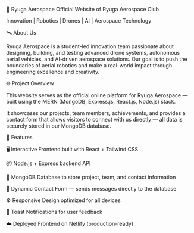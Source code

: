 🚀 Ryuga Aerospace
Official Website of Ryuga Aerospace Club

Innovation | Robotics | Drones | AI | Aerospace Technology

🛰️ About Us

Ryuga Aerospace is a student-led innovation team passionate about designing, building, and testing advanced drone systems, autonomous aerial vehicles, and AI-driven aerospace solutions.
Our goal is to push the boundaries of aerial robotics and make a real-world impact through engineering excellence and creativity.

🌐 Project Overview

This website serves as the official online platform for Ryuga Aerospace — built using the MERN (MongoDB, Express.js, React.js, Node.js) stack.

It showcases our projects, team members, achievements, and provides a contact form that allows visitors to connect with us directly — all data is securely stored in our MongoDB database.

🧩 Features

🖥️ Interactive Frontend built with React + Tailwind CSS

📦 Node.js + Express backend API

🧠 MongoDB Database to store project, team, and contact information

🔐 Dynamic Contact Form — sends messages directly to the database

⚙️ Responsive Design optimized for all devices

💬 Toast Notifications for user feedback

☁️ Deployed Frontend on Netlify (production-ready)

